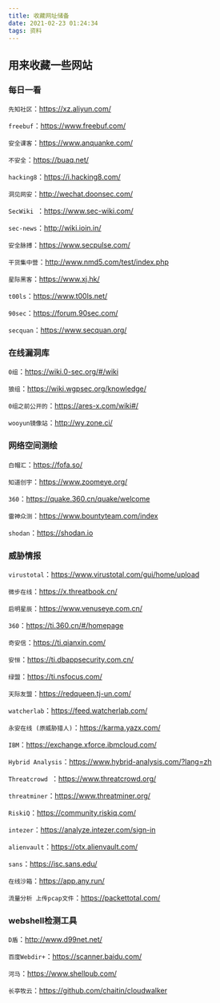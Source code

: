 ```yaml
---
title: 收藏网址储备
date: 2021-02-23 01:24:34
tags: 资料
---
```


## 用来收藏一些网站

### 每日一看

`先知社区`：https://xz.aliyun.com/

`freebuf`：https://www.freebuf.com/

`安全课客`：https://www.anquanke.com/

`不安全`：https://buaq.net/

`hacking8`：https://i.hacking8.com/

`洞见网安`：http://wechat.doonsec.com/

`SecWiki `：https://www.sec-wiki.com/

`sec-news`：http://wiki.ioin.in/

`安全脉搏`：https://www.secpulse.com/

`干货集中营`：http://www.nmd5.com/test/index.php

`星际黑客`：https://www.xj.hk/

`t00ls`：https://www.t00ls.net/

`90sec`：https://forum.90sec.com/

`secquan`：https://www.secquan.org/

### 在线漏洞库

`0组`：https://wiki.0-sec.org/#/wiki

`狼组`：https://wiki.wgpsec.org/knowledge/

`0组之前公开的`：https://ares-x.com/wiki#/

`wooyun镜像站`：http://wy.zone.ci/

### 网络空间测绘

`白帽汇`：https://fofa.so/

`知道创宇`：https://www.zoomeye.org/

`360`：https://quake.360.cn/quake/welcome

`雷神众测`：https://www.bountyteam.com/index

`shodan`：https://shodan.io

### 威胁情报

`virustotal`：https://www.virustotal.com/gui/home/upload

`微步在线`：https://x.threatbook.cn/

`启明星辰`：https://www.venuseye.com.cn/

`360`：https://ti.360.cn/#/homepage

`奇安信`：https://ti.qianxin.com/

`安恒`：https://ti.dbappsecurity.com.cn/

`绿盟`：https://ti.nsfocus.com/

`天际友盟`：https://redqueen.tj-un.com/

`watcherlab`：https://feed.watcherlab.com/

`永安在线 (原威胁猎人)`：https://karma.yazx.com/

`IBM`：https://exchange.xforce.ibmcloud.com/

`Hybrid Analysis`：https://www.hybrid-analysis.com/?lang=zh

`Threatcrowd `：https://www.threatcrowd.org/

`threatminer`：https://www.threatminer.org/

`RiskiQ`：https://community.riskiq.com/

`intezer`：https://analyze.intezer.com/sign-in

`alienvault`：https://otx.alienvault.com/

`sans`：https://isc.sans.edu/

`在线沙箱`：https://app.any.run/

`流量分析 上传pcap文件`：https://packettotal.com/

### webshell检测工具

`D盾`：http://www.d99net.net/

`百度Webdir+`：https://scanner.baidu.com/

`河马`：https://www.shellpub.com/

`长亭牧云`：https://github.com/chaitin/cloudwalker